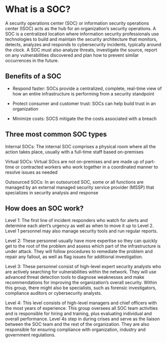 # What is a SOC?

A security operations center (SOC) or information security operations center (ISOC) acts as the hub for an organization’s security operations. A SOC is a centralized location where information security professionals use technologies to build and maintain the security architecture that monitors, detects, analyzes and responds to cybersecurity incidents, typically around the clock. A SOC must also analyze threats, investigate the source, report on any vulnerabilities discovered and plan how to prevent similar occurrences in the future.

## Benefits of a SOC

- Respond faster: SOCs provide a centralized, complete, real-time view of how an entire infrastructure is performing from a security standpoint

- Protect consumer and customer trust: SOCs can help build trust in an organization

- Minimize costs: SOCS mitigate the the costs associated with a breach

## Three most common SOC types

Internal SOCs: The internal SOC comprises a physical room where all the action takes place, usually with a full-time staff based on-premises

Virtual SOCs: Virtual SOcs are not on-premises and are made up of part-time or contracted workers who work together in a coordinated manner to resolve issues as needed

Outsourced SOCs: In an outsourced SOC, some or all functions are managed by an external managed security service provider (MSSP) that specializes in security analysis and response

## How does an SOC work?

Level 1: The first line of incident responders who watch for alerts and determine each alert’s urgency as well as when to move it up to Level 2. Level 1 personnel may also manage security tools and run regular reports.

Level 2: These personnel usually have more expertise so they can quickly get to the root of the problem and assess which part of the infrastructure is under attack. They will follow procedures to remediate the problem and repair any fallout, as well as flag issues for additional investigation.

Level 3: These personnel consist of high-level expert security analysts who are actively searching for vulnerabilities within the network. They will use advanced threat detection tools to diagnose weaknesses and make recommendations for improving the organization’s overall security. Within this group, there might also be specialists, such as forensic investigators, compliance auditors or cybersecurity analysts.

Level 4: This level consists of high-level managers and chief officers with the most years of experience. This group oversees all SOC team activities and is responsible for hiring and training, plus evaluating individual and overall performance. Level 4s step in during crises and serve as the liaison between the SOC team and the rest of the organization. They are also responsible for ensuring compliance with organization, industry and government regulations.
